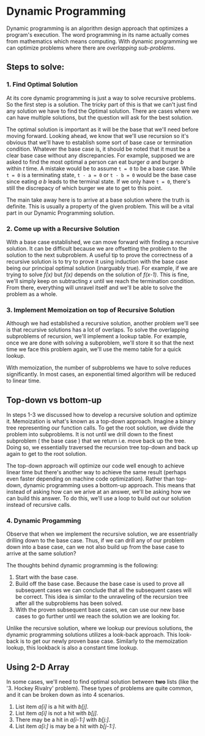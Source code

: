 # Dynamic Programming

Dynamic programming is an algorithm design approach that optimizes a program's execution. The word programming in its name actually comes from mathematics which means computing. With dynamic programming we can optimize problems where there are *overlapping sub-problems*. 

## Steps to solve:
### 1. Find Optimal Solution
At its core dynamic programming is just a way to solve recursive problems. So the first step is a solution. The tricky part of this is that we can't just find any solution we have to find the Optimal solution. There are cases where we can have multiple solutions, but the question will ask for the best solution. 

The optimal solution is important as it will be the base that we'll need before moving forward. Looking ahead, we know that we'll use recursion so it's obvious that we'll have to establish some sort of base case or termination condition. Whatever the base case is, it should be noted that it must be a clear base case without any discrepancies. For example, supposed we are asked to find the most optimal a person can eat burger *a* and burger *b* within *t* time. A mistake would be to assume `t = 0` to be a base case. While `t = 0` is a terminating state, `t - a = 0` or `t - b = 0` would be the base case since eating *a* *b* leads to the terminal state. If we only have `t = 0`, there's still the discrepacy of which burger we ate to get to this point.

The main take away here is to arrive at a base solution where the truth is definite. This is usually a property of the given problem. This will be a vital part in our Dynamic Programming solution.

### 2. Come up with a Recursive Solution
With a base case established, we can move forward with finding a recursive solution. It can be difficult because we are offsetting the problem to the solution to the next subproblem. A useful tip to prove the correctness of a recursive solution is to try to prove it using induction with the base case being our principal optimal solution (inarguably true). For example, if we are trying to solve *f(x)* but *f(x)* depends on the solution of *f(x-1)*. This is fine, we'll simply keep on subtracting *x* until we reach the termination condition. From there, everything will unravel itself and we'll be able to solve the problem as a whole.

### 3. Implement Memoization on top of Recursive Solution
Although we had established a recursive solution, another problem we'll see is that recursive solutions has a lot of overlaps. To solve the overlapping subproblems of recursion, we'll implement a lookup table. For example, once we are done with solving a subproblem, we'll store it so that the next time we face this problem again, we'll use the memo table for a quick lookup.

With memoization, the number of subproblems we have to solve reduces significantly. In most cases, an exponential timed algorithm will be reduced to linear time.
 
## Top-down vs bottom-up
In steps 1-3 we discussed how to develop a recursive solution and optimize it. Memoization is what's known as a top-down approach. Imagine a binary tree representing our function calls. To get the root solution, we divide the problem into subproblems. It is not until we drill down to the finest subproblem ( the base case ) that we return i.e. move back up the tree. Doing so, we essentially traversed the recursion tree top-down and back up again to get to the root solution.

The top-down approach will optimize our code well enough to achieve linear time but there's another way to achieve the same result (perhaps even faster depending on machine code optimization). Rather than top-down, dynamic programming uses a bottom-up approach. This means that instead of asking how can we arive at an answer, we'll be asking how we can build this answer. To do this, we'll use a loop to build out our solution instead of recursive calls.

### 4. Dynamic Progamming
Observe that when we implement the recursive solution, we are essentrially drilling down to the base case. Thus, if we can drill any of our problem down into a base case, can we not also build up from the base case to arrive at the same solution?

The thoughts behind dynamic programming is the following:
1. Start with the base case.
2. Build off the base case. Because the base case is used to prove all subsequent cases we can conclude that all the subsequent cases will be correct. This idea is similar to the unraveling of the recursion tree after all the subproblems has been solved.
3. With the proven subsequent base cases, we can use our new base cases to go further until we reach the solution we are looking for.

Unlike the recursive solution, where we lookup our previous solutions, the dynamic programming solutions utilizes a look-back approach. This look-back is to get our newly proven base case. Similarly to the memoization lookup, this lookback is also a constant time lookup.


## Using 2-D Array
In some cases, we'll need to find optimal solution between **two** lists (like the '3. Hockey Rivalry' problem). These types of problems are quite common, and it can be broken down as into 4 scenarios.
1. List item *a[i]* is a hit with *b[j]*.
2. List item *a[i]* is not a hit with *b[j]*.
3. There may be a hit in *a[i-1:]* with *b[j:]*.
4. List item *a[i:]* is may be a hit with *b[j-1:]*.
